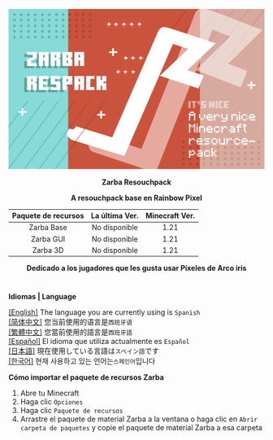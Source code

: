 ![Cover](https://github.com/ZfIxV/Zarba-Respack/blob/main/Zarba%20Respack%20-%20Header.png)
<div align="center">

**Zarba Resouchpack**

**A resouchpack base en Rainbow Pixel**

| Paquete de recursos | La última Ver. | Minecraft Ver. |
| :-: | :-: | :-: |
| Zarba Base | No disponible | 1.21 |
| Zarba GUI | No disponible | 1.21 |
| Zarba 3D | No disponible | 1.21 |

</div>

<div align="center">
  
**Dedicado a los jugadores que les gusta usar Píxeles de Arco iris**

</div>

#               

**Idiomas | Language**

[[English]](https://github.com/ZfIxV/Zarba-Respack/tree/main/README.md)   The language you are currently using is `Spanish`         
[[简体中文]](https://github.com/ZfIxV/Zarba-Respack/tree/main/README-SC.md)   您当前使用的语言是`西班牙语`         
[[繁體中文]](https://github.com/ZfIxV/Zarba-Respack/tree/main/README-TC.md)   您當前使用的語言是`西班牙語`         
[[Español]](https://github.com/ZfIxV/Zarba-Respack/tree/main/README-ES.md)   El idioma que utiliza actualmente es `Español`        
[[日本語]](https://github.com/ZfIxV/Zarba-Respack/tree/main/README-JP.md)   現在使用している言語は`スペイン語`です        
[[한국어]](https://github.com/ZfIxV/Zarba-Respack/tree/main/README-KO.md)   현재 사용하고 있는 언어는`스페인어`입니다         

**Cómo importar el paquete de recursos Zarba**

1. Abre tu Minecraft
2. Haga clic `Opciones`
3. Haga clic `Paquete de recursos`
4. Arrastre el paquete de material Zarba a la ventana o haga clic en `Abrir carpeta de paquetes` y copie el paquete de material Zarba a esa carpeta
